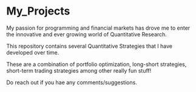 # My_Projects

My passion for programming and financial markets has drove me to enter the innovative and ever growing world of Quantitative Research.

This repository contains several Quantitative Strategies that I have developed over time. 

These are a combination of portfolio optimization, long-short strategies, short-term trading strategies among other really fun stuff!

Do reach out if you hae any comments/suggestions.

